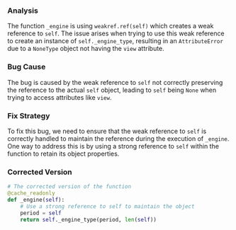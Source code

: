 ### Analysis
The function `_engine` is using `weakref.ref(self)` which creates a weak reference to `self`. The issue arises when trying to use this weak reference to create an instance of `self._engine_type`, resulting in an `AttributeError` due to a `NoneType` object not having the `view` attribute.

### Bug Cause
The bug is caused by the weak reference to `self` not correctly preserving the reference to the actual `self` object, leading to `self` being `None` when trying to access attributes like `view`.

### Fix Strategy
To fix this bug, we need to ensure that the weak reference to `self` is correctly handled to maintain the reference during the execution of `_engine`. One way to address this is by using a strong reference to `self` within the function to retain its object properties.

### Corrected Version
```python
# The corrected version of the function
@cache_readonly
def _engine(self):
    # Use a strong reference to self to maintain the object
    period = self
    return self._engine_type(period, len(self))
```
